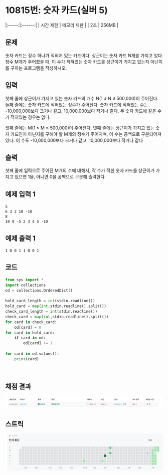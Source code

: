 # 10815번: 숫자 카드(실버 5)
|:-----:|:------:|
| 시간 제한 | 메모리 제한 |
|  2초   | 256MB  |

## 문제
숫자 카드는 정수 하나가 적혀져 있는 카드이다. 상근이는 숫자 카드 N개를 가지고 있다. 정수 M개가 주어졌을 때, 이 수가 적혀있는 숫자 카드를 상근이가 가지고 있는지 아닌지를 구하는 프로그램을 작성하시오.
## 입력
첫째 줄에 상근이가 가지고 있는 숫자 카드의 개수 N(1 ≤ N ≤ 500,000)이 주어진다. 둘째 줄에는 숫자 카드에 적혀있는 정수가 주어진다. 숫자 카드에 적혀있는 수는 -10,000,000보다 크거나 같고, 10,000,000보다 작거나 같다. 두 숫자 카드에 같은 수가 적혀있는 경우는 없다.

셋째 줄에는 M(1 ≤ M ≤ 500,000)이 주어진다. 넷째 줄에는 상근이가 가지고 있는 숫자 카드인지 아닌지를 구해야 할 M개의 정수가 주어지며, 이 수는 공백으로 구분되어져 있다. 이 수도 -10,000,000보다 크거나 같고, 10,000,000보다 작거나 같다

## 출력
첫째 줄에 입력으로 주어진 M개의 수에 대해서, 각 수가 적힌 숫자 카드를 상근이가 가지고 있으면 1을, 아니면 0을 공백으로 구분해 출력한다.

## 예제 입력 1
```text
5
6 3 2 10 -10
8
10 9 -5 2 3 4 5 -10
```
## 예제 출력 1
```text
1 0 0 1 1 0 0 1
```


## 코드
```python
from sys import *
import collections
od = collections.OrderedDict()

hold_card_length = int(stdin.readline())
hold_card = map(int,stdin.readline().split())
check_card_length = int(stdin.readline())
check_card = map(int,stdin.readline().split())
for card in check_card:
    od[card] = 0
for card in hold_card:
    if card in od:
        od[card] += 1

for card in od.values():
    print(card)

        
```

## 채점 결과
![image](result.png)

## 스트릭
![image](streak.png)